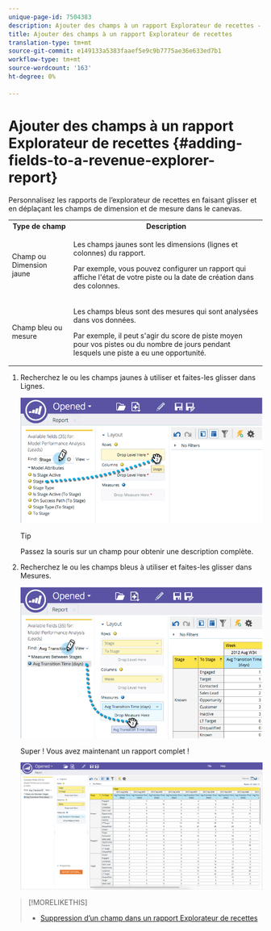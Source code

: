 ```yaml
---
unique-page-id: 7504383
description: Ajouter des champs à un rapport Explorateur de recettes - Documents marketing - Documentation du produit
title: Ajouter des champs à un rapport Explorateur de recettes
translation-type: tm+mt
source-git-commit: e149133a5383faaef5e9c9b7775ae36e633ed7b1
workflow-type: tm+mt
source-wordcount: '163'
ht-degree: 0%

---
```



# Ajouter des champs à un rapport Explorateur de recettes {#adding-fields-to-a-revenue-explorer-report}

Personnalisez les rapports de l’explorateur de recettes en faisant glisser et en déplaçant les champs de dimension et de mesure dans le canevas.

<table> 
 <tbody> 
  <tr> 
   <th>Type de champ</th> 
   <th>Description</th> 
  </tr> 
  <tr> 
   <td>Champ ou Dimension jaune</td> 
   <td><p>Les champs jaunes sont les dimensions (lignes et colonnes) du rapport.</p><p>Par exemple, vous pouvez configurer un rapport qui affiche l'état de votre piste ou la date de création dans des colonnes.</p></td> 
  </tr> 
  <tr> 
   <td>Champ bleu ou mesure</td> 
   <td><p>Les champs bleus sont des mesures qui sont analysées dans vos données.</p><p>Par exemple, il peut s'agir du score de piste moyen pour vos pistes ou du nombre de jours pendant lesquels une piste a eu une opportunité.</p></td> 
  </tr> 
 </tbody> 
</table>

1. Recherchez le ou les champs jaunes à utiliser et faites-les glisser dans Lignes.

   ![](assets/image2015-3-24-15-3a22-3a34.png)

   >[!TIP]
   >
   >Passez la souris sur un champ pour obtenir une description complète.

1. Recherchez le ou les champs bleus à utiliser et faites-les glisser dans Mesures.

   ![](assets/image2015-3-24-15-3a53-3a5.png)

   Super ! Vous avez maintenant un rapport complet !

   ![](assets/image2015-3-24-15-3a55-3a7.png)

>[!MORELIKETHIS]
>
>* [Suppression d’un champ dans un rapport Explorateur de recettes](deleting-a-field-in-a-revenue-explorer-report.md)

>




